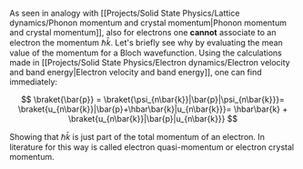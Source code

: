 As seen in analogy with [[Projects/Solid State Physics/Lattice dynamics/Phonon momentum and crystal momentum|Phonon momentum and crystal momentum]], also for electrons one **cannot** associate to an electron the momentum $\hbar\bar{k}$.
Let's briefly see why by evaluating the mean value of the momentum for a Bloch wavefunction.
Using the calculations made in [[Projects/Solid State Physics/Electron dynamics/Electron velocity and band energy|Electron velocity and band energy]], one can find immediately:

$$ \braket{\bar{p}} = \braket{\psi_{n\bar{k}}|\bar{p}|\psi_{n\bar{k}}}= \braket{u_{n\bar{k}}|\bar{p}+\hbar\bar{k}|u_{n\bar{k}}}= \hbar\bar{k} + \braket{u_{n\bar{k}}|\bar{p}|u_{n\bar{k}}} $$

Showing that $\hbar\bar{k}$ is just part of the total momentum of an electron.
In literature for this way is called electron quasi-momentum or electron crystal momentum.

